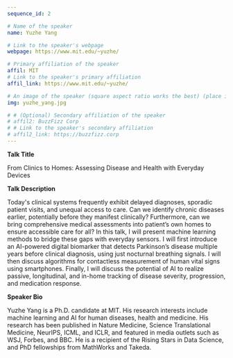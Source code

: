 ```yaml
---
sequence_id: 2

# Name of the speaker
name: Yuzhe Yang

# Link to the speaker's webpage
webpage: https://www.mit.edu/~yuzhe/

# Primary affiliation of the speaker
affil: MIT
# Link to the speaker's primary affiliation
affil_link: https://www.mit.edu/~yuzhe/

# An image of the speaker (square aspect ratio works the best) (place in the `assets/img/speakers` directory)
img: yuzhe_yang.jpg

# # (Optional) Secondary affiliation of the speaker
# affil2: BuzzFizz Corp
# # Link to the speaker's secondary affiliation 
# affil2_link: https://buzzfizz.corp
---
```


<!-- Whatever you write below will show up as the speaker's bio -->

<p><b> Talk Title </b></p>

From Clinics to Homes: Assessing Disease and Health with Everyday Devices

 

<p><b> Talk Description </b></p>

Today's clinical systems frequently exhibit delayed diagnoses, sporadic patient visits, and unequal access to care. Can we identify chronic diseases earlier, potentially before they manifest clinically? Furthermore, can we bring comprehensive medical assessments into patient’s own homes to ensure accessible care for all? In this talk, I will present machine learning methods to bridge these gaps with everyday sensors. I will first introduce an AI-powered digital biomarker that detects Parkinson’s disease multiple years before clinical diagnosis, using just nocturnal breathing signals. I will then discuss algorithms for contactless measurement of human vital signs using smartphones. Finally, I will discuss the potential of AI to realize passive, longitudinal, and in-home tracking of disease severity, progression, and medication response.

 

<p><b> Speaker Bio </b></p>

Yuzhe Yang is a Ph.D. candidate at MIT. His research interests include machine learning and AI for human diseases, health and medicine. His research has been published in Nature Medicine, Science Translational Medicine, NeurIPS, ICML, and ICLR, and featured in media outlets such as WSJ, Forbes, and BBC. He is a recipient of the Rising Stars in Data Science, and PhD fellowships from MathWorks and Takeda.

